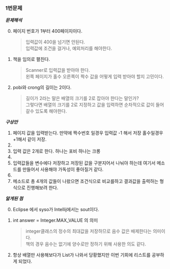 ### 1번문제

***문제해석***

0. 페이지 번호가 1부터 400페이지이다.
   > 입력값이 400을 넘기면 안된다.
   > <br>
   > 입력값에 조건을 걸거나, 예외처리를 해야한다.
1. 책을 임의로 펼친다.
   > Scanner로 입력값을 받아야 한다.
   > <br>
   > 왼쪽 페이지가 홀수 오른쪽이 짝수 값을 어떻게 입력 받아야 할지 고민이다.
   
2. pobi와 crong의 길이는 2이다.
   > 길이가 2라는 말은 배열의 크기를 2로 잡아야 한다는 말인가?
   > <br>
   > 그렇다면 배열의 크기를 2로 지정하고 값을 입력하면 순차적으로 값이 들어갈수 있도록 해야한다.
    
***구상안***

1. 페이지 값을 입력받는다. 만약에 짝수번호 일경우 입력값 -1 해서 저장 홀수일경우 +1해서 같이 저장.
2. <br>
2. 입력 값은 2개로 한다. 하나는 포비 하나는 크롱
3. <br>
3. 입력값들을 변수에다 저장하고 저장된 값을 구분지어서 나눠야 하는데 여기서 메소드를 만들어서 사용해야 가독성이 좋아질거 같다.
4. <br>
4. 메소드로 총 4개의 값들이 나왔으면 조건식으로 비교를하고 결과값을 출력하는 형식으로 진행해보려 한다.

***알게된 점***

0. Eclipse 에서 syso가 Intellij에서는 sout이다.

1. int answer = Integer.MAX_VALUE 의 의미
   > integer클래스의 정수의 최대값을 저장하므로 음수 값은 배제한다는 의미이다.
   > <br>
   > 책의 경우 음수는 없기에 양수로만 정하기 위해 사용한 의도 같다.
   > 

2. 항상 배열만 사용해보다가 List가 나와서 당황했지만 이번 기회에 리스트를 공부하게 되었다.
